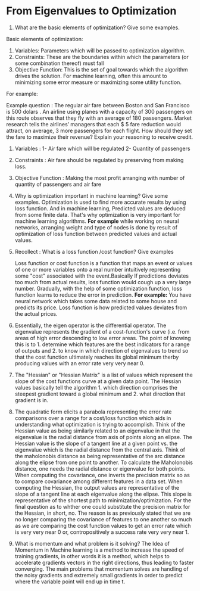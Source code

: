 <h1>From Eigenvalues to Optimization</h1>

1. What are the basic elements of optimization? Give some examples.
  
  Basic elements of optimization:
  1. Variables: Parameters which will be passed to optimization algorithm.
  2. Constraints: These are the boundaries within which the parameters (or some combination thereof) must fall
  3. Objective Function: This is the set of goal towards which the algorithm drives the 
    solution. For machine learning, often this amount to minimizing some error measure or maximizing
    some utility function.

  For example:

  Example question : The regular air fare between Boston and San Francisco is 500 dolars . An
  airline using
  planes with a capacity of 300 passengers on this route observes that they fly with an average of
  180 passengers. Market research tells the airlines’ managers that each $ 5 fare reduction would
  attract, on average, 3 more passengers for each flight. How should they set the fare to maximize
  their revenue? Explain your reasoning to receive credit.

  1. Variables : 1- Air fare which will be regulated 2- Quantity of passengers
  2. Constraints : Air fare should be regulated by preserving from making loss.
  3. Objective Function : Making the most profit arranging with number of quantity of passengers and   air fare
  
2. Why is optimization important in machine learning? Give some examples. 
   Optimization is used to find more accurate results by using loss function. And in machine
   learning, Predicted values are deduced from some finite data. That's why optimization is very
   important for machine learning algorithms. **For example** while working on neural networks,
   arranging weight and type of nodes is done by result of optimization of
   loss function between predicted values and actual values. 


2. Recollect : What is a loss function /cost function? Give examples 

   Loss function or cost function is a function that maps an event or values of one or more
   variables onto a real number
   intuitively representing some "cost" associated with the event.Basically If predictions deviates
   too much from actual results, loss function would cough up a very large number. Gradually, with
   the help of some optimization function, loss function learns to reduce the error in prediction.
   **For example:** You have neural network which takes some data related to some house and predicts
   its price. Loss function is how predicted values deviates from the actual prices.


3. Essentially, the eigen operator is the differential operator. The eigenvalue represents the
   gradient of a cost-function's
   curve (i.e. from areas of high error descending to low error areas. The point of knowing this is
   to 1. determine which features are the best indicators for a range of outputs and 2. to know in
   which direction of eigenvalues to trend so that the cost function ultimately reaches its global
   minimum therby producing values with an error rate very very near 0.

4. The "Hessian" or "Hessian Matrix" is a list of values which represent the slope of the cost
   functions curve at a given
   data point. The Hessian values basically tell the algorithm 1. which direction comprises the
   steepest gradient toward a global minimum and 2. what direction that gradient is in.
   
5. The quadratic form elicits a parabola representing the error rate comparisons over a range for a
   cost/loss function which aids in understanding what optimization is trying to accomplish. Think
   of the Hessian value as being similarly related to an eigenvalue in that the eigenvalue is the
   radial distance from axis of points along an elipse. The Hessian value is the slope of a tangent
   line at a given point vs. the eigenvalue which is the radial distance from the central axis.
   Think of the maholonobis distance as being representative of the arc distance along the elipse
   from one point to another. To calculate the Maholonobis distance, one needs the radial distance
   or eigenvalue for both points. When computing the covariance, one inverts the precision matrix so
   as to compare covariance among different features in a data set. When computing the Hessian, the
   output values are representative of the slope of a tangent line at each eigenvalue along the
   elipse. This slope is representative of the shortest path to minimization/optimization. For the
   final question as to whther one could substitute the precision matrix for the Hessian, in short,
   no. The reason is as previously stated that we are no longer comparing the covariance of features
   to one another so much as we are comparing the cost function values to get an error rate which is
   very very near 0 or, contropositively a success rate very very near 1.
   
6. What is momentum and what problem is it solving? The Idea of Momentum in Machine learning is a
   method to increase the speed of training gradients, in other words it is a method, which helps
   to accelerate gradients vectors in the right directions, thus leading to faster converging. The
   main problems that momentum solves are handling of the noisy gradients and extremely small
   gradients in order to predict where the variable point will end up in time t.
